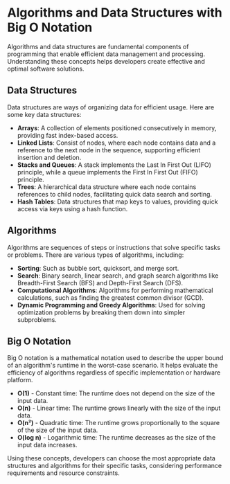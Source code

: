 # Algorithms and Data Structures with Big O Notation

Algorithms and data structures are fundamental components of programming that enable efficient data management and processing. Understanding these concepts helps developers create effective and optimal software solutions.

## Data Structures

Data structures are ways of organizing data for efficient usage. Here are some key data structures:

- **Arrays**: A collection of elements positioned consecutively in memory, providing fast index-based access.
- **Linked Lists**: Consist of nodes, where each node contains data and a reference to the next node in the sequence, supporting efficient insertion and deletion.
- **Stacks and Queues**: A stack implements the Last In First Out (LIFO) principle, while a queue implements the First In First Out (FIFO) principle.
- **Trees**: A hierarchical data structure where each node contains references to child nodes, facilitating quick data search and sorting.
- **Hash Tables**: Data structures that map keys to values, providing quick access via keys using a hash function.

## Algorithms

Algorithms are sequences of steps or instructions that solve specific tasks or problems. There are various types of algorithms, including:

- **Sorting**: Such as bubble sort, quicksort, and merge sort.
- **Search**: Binary search, linear search, and graph search algorithms like Breadth-First Search (BFS) and Depth-First Search (DFS).
- **Computational Algorithms**: Algorithms for performing mathematical calculations, such as finding the greatest common divisor (GCD).
- **Dynamic Programming and Greedy Algorithms**: Used for solving optimization problems by breaking them down into simpler subproblems.

## Big O Notation

Big O notation is a mathematical notation used to describe the upper bound of an algorithm's runtime in the worst-case scenario. It helps evaluate the efficiency of algorithms regardless of specific implementation or hardware platform.

- **O(1)** - Constant time: The runtime does not depend on the size of the input data.
- **O(n)** - Linear time: The runtime grows linearly with the size of the input data.
- **O(n²)** - Quadratic time: The runtime grows proportionally to the square of the size of the input data.
- **O(log n)** - Logarithmic time: The runtime decreases as the size of the input data increases.

Using these concepts, developers can choose the most appropriate data structures and algorithms for their specific tasks, considering performance requirements and resource constraints.
